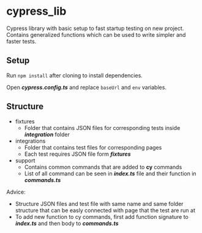 # cypress_lib
Cypress library with basic setup to fast startup testing on new project.
Contains generalized functions which can be used to write simpler and faster tests.

## Setup
Run `npm install` after cloning to install dependencies.

Open ***cypress.config.ts*** and replace `baseUrl` and `env` variables.

## Structure
- fixtures
  - Folder that contains JSON files for corresponding tests inside ***integration*** folder
- integrations
  - Folder that contains test files for corresponding pages
  - Each test requires JSON file form ***fixtures***
- support
  - Contains common commands that are added to **cy** commands
  - List of all command can be seen in ***index.ts*** file and their function in ***commands.ts***

Advice:
  - Structure JSON files and test file with same name and same folder structure that can be easly connected with page that the test are run at
  - To add new function to cy commands, first add function signature to ***index.ts*** and then body to ***commands.ts***
 
 
